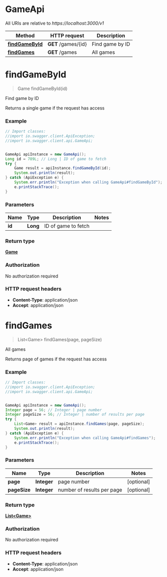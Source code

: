 # GameApi

All URIs are relative to *https://localhost:3000/v1*

Method | HTTP request | Description
------------- | ------------- | -------------
[**findGameById**](GameApi.md#findGameById) | **GET** /games/{id} | Find game by ID
[**findGames**](GameApi.md#findGames) | **GET** /games | All games


<a name="findGameById"></a>
# **findGameById**
> Game findGameById(id)

Find game by ID

Returns a single game if the request has access

### Example
```java
// Import classes:
//import io.swagger.client.ApiException;
//import io.swagger.client.api.GameApi;


GameApi apiInstance = new GameApi();
Long id = 789L; // Long | ID of game to fetch
try {
    Game result = apiInstance.findGameById(id);
    System.out.println(result);
} catch (ApiException e) {
    System.err.println("Exception when calling GameApi#findGameById");
    e.printStackTrace();
}
```

### Parameters

Name | Type | Description  | Notes
------------- | ------------- | ------------- | -------------
 **id** | **Long**| ID of game to fetch |

### Return type

[**Game**](Game.md)

### Authorization

No authorization required

### HTTP request headers

 - **Content-Type**: application/json
 - **Accept**: application/json

<a name="findGames"></a>
# **findGames**
> List&lt;Game&gt; findGames(page, pageSize)

All games

Returns page of games if the request has access

### Example
```java
// Import classes:
//import io.swagger.client.ApiException;
//import io.swagger.client.api.GameApi;


GameApi apiInstance = new GameApi();
Integer page = 56; // Integer | page number
Integer pageSize = 56; // Integer | number of results per page
try {
    List<Game> result = apiInstance.findGames(page, pageSize);
    System.out.println(result);
} catch (ApiException e) {
    System.err.println("Exception when calling GameApi#findGames");
    e.printStackTrace();
}
```

### Parameters

Name | Type | Description  | Notes
------------- | ------------- | ------------- | -------------
 **page** | **Integer**| page number | [optional]
 **pageSize** | **Integer**| number of results per page | [optional]

### Return type

[**List&lt;Game&gt;**](Game.md)

### Authorization

No authorization required

### HTTP request headers

 - **Content-Type**: application/json
 - **Accept**: application/json

